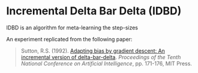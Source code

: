 # Incremental Delta Bar Delta (IDBD)
IDBD is an algorithm for meta-learning the step-sizes 

An experiment replicated from the following paper:

>Sutton, R.S. (1992). [Adapting bias by gradient descent: An incremental version of delta-bar-delta](https://webdocs.cs.ualberta.ca/~sutton/papers/sutton-92a.pdf). 
_Proceedings of the Tenth National Conference on Artificial Intelligence_, pp. 171-176, MIT Press.
